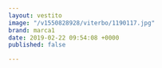 ```yaml
---
layout: vestito
image: "/v1550828928/viterbo/1190117.jpg"
brand: marca1
date: 2019-02-22 09:54:08 +0000
published: false

---
```

